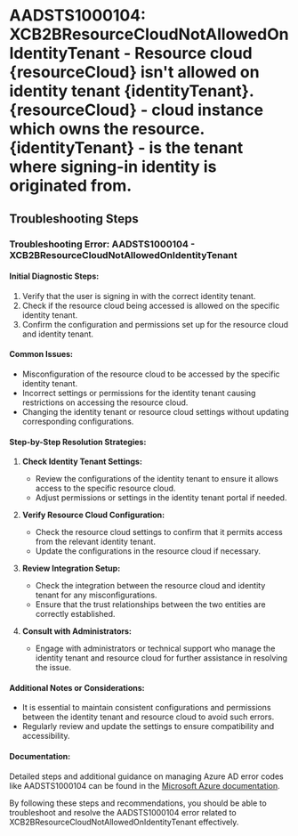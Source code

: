 # AADSTS1000104: XCB2BResourceCloudNotAllowedOnIdentityTenant - Resource cloud {resourceCloud} isn't allowed on identity tenant {identityTenant}. {resourceCloud} - cloud instance which owns the resource. {identityTenant} - is the tenant where signing-in identity is originated from.


## Troubleshooting Steps
### Troubleshooting Error: AADSTS1000104 - XCB2BResourceCloudNotAllowedOnIdentityTenant

#### Initial Diagnostic Steps:
1. Verify that the user is signing in with the correct identity tenant.
2. Check if the resource cloud being accessed is allowed on the specific identity tenant.
3. Confirm the configuration and permissions set up for the resource cloud and identity tenant.

#### Common Issues:
- Misconfiguration of the resource cloud to be accessed by the specific identity tenant.
- Incorrect settings or permissions for the identity tenant causing restrictions on accessing the resource cloud.
- Changing the identity tenant or resource cloud settings without updating corresponding configurations.

#### Step-by-Step Resolution Strategies:
1. **Check Identity Tenant Settings:**
   - Review the configurations of the identity tenant to ensure it allows access to the specific resource cloud.
   - Adjust permissions or settings in the identity tenant portal if needed.

2. **Verify Resource Cloud Configuration:**
   - Check the resource cloud settings to confirm that it permits access from the relevant identity tenant.
   - Update the configurations in the resource cloud if necessary.

3. **Review Integration Setup:**
   - Check the integration between the resource cloud and identity tenant for any misconfigurations.
   - Ensure that the trust relationships between the two entities are correctly established.

4. **Consult with Administrators:**
   - Engage with administrators or technical support who manage the identity tenant and resource cloud for further assistance in resolving the issue.
   
#### Additional Notes or Considerations:
- It is essential to maintain consistent configurations and permissions between the identity tenant and resource cloud to avoid such errors.
- Regularly review and update the settings to ensure compatibility and accessibility.

#### Documentation:
Detailed steps and additional guidance on managing Azure AD error codes like AADSTS1000104 can be found in the [Microsoft Azure documentation](https://docs.microsoft.com/en-us/azure/active-directory/develop/reference-aadsts-error-codes).

By following these steps and recommendations, you should be able to troubleshoot and resolve the AADSTS1000104 error related to XCB2BResourceCloudNotAllowedOnIdentityTenant effectively.